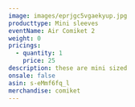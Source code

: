 ```yaml
---
image: images/eprjgc5vgaekyup.jpg
producttype: Mini sleeves
eventName: Air Comiket 2
weight: 0
pricings:
  - quantity: 1
    price: 25
description: these are mini sized
onsale: false
asin: s-eMmf6fq_l
merchandise: comiket
---
```

